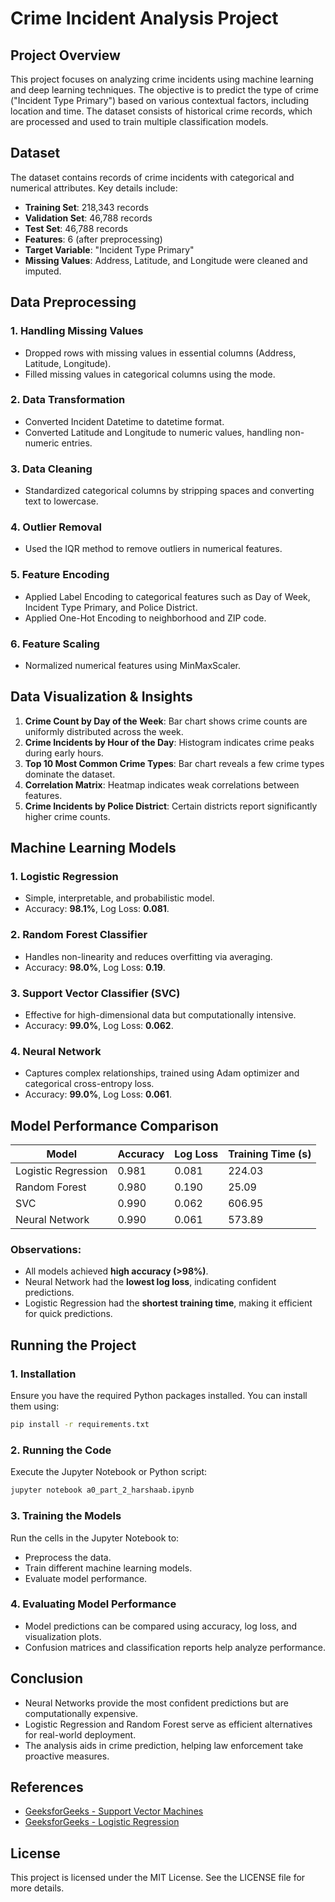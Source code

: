 # Crime Incident Analysis Project

## Project Overview
This project focuses on analyzing crime incidents using machine learning and deep learning techniques. The objective is to predict the type of crime ("Incident Type Primary") based on various contextual factors, including location and time. The dataset consists of historical crime records, which are processed and used to train multiple classification models.

## Dataset
The dataset contains records of crime incidents with categorical and numerical attributes. Key details include:
- **Training Set**: 218,343 records
- **Validation Set**: 46,788 records
- **Test Set**: 46,788 records
- **Features**: 6 (after preprocessing)
- **Target Variable**: "Incident Type Primary"
- **Missing Values**: Address, Latitude, and Longitude were cleaned and imputed.

## Data Preprocessing
### 1. Handling Missing Values
- Dropped rows with missing values in essential columns (Address, Latitude, Longitude).
- Filled missing values in categorical columns using the mode.

### 2. Data Transformation
- Converted Incident Datetime to datetime format.
- Converted Latitude and Longitude to numeric values, handling non-numeric entries.

### 3. Data Cleaning
- Standardized categorical columns by stripping spaces and converting text to lowercase.

### 4. Outlier Removal
- Used the IQR method to remove outliers in numerical features.

### 5. Feature Encoding
- Applied Label Encoding to categorical features such as Day of Week, Incident Type Primary, and Police District.
- Applied One-Hot Encoding to neighborhood and ZIP code.

### 6. Feature Scaling
- Normalized numerical features using MinMaxScaler.

## Data Visualization & Insights
1. **Crime Count by Day of the Week**: Bar chart shows crime counts are uniformly distributed across the week.
2. **Crime Incidents by Hour of the Day**: Histogram indicates crime peaks during early hours.
3. **Top 10 Most Common Crime Types**: Bar chart reveals a few crime types dominate the dataset.
4. **Correlation Matrix**: Heatmap indicates weak correlations between features.
5. **Crime Incidents by Police District**: Certain districts report significantly higher crime counts.

## Machine Learning Models
### 1. Logistic Regression
- Simple, interpretable, and probabilistic model.
- Accuracy: **98.1%**, Log Loss: **0.081**.

### 2. Random Forest Classifier
- Handles non-linearity and reduces overfitting via averaging.
- Accuracy: **98.0%**, Log Loss: **0.19**.

### 3. Support Vector Classifier (SVC)
- Effective for high-dimensional data but computationally intensive.
- Accuracy: **99.0%**, Log Loss: **0.062**.

### 4. Neural Network
- Captures complex relationships, trained using Adam optimizer and categorical cross-entropy loss.
- Accuracy: **99.0%**, Log Loss: **0.061**.

## Model Performance Comparison
| Model                 | Accuracy | Log Loss | Training Time (s) |
|-----------------------|----------|----------|-------------------|
| Logistic Regression  | 0.981    | 0.081    | 224.03            |
| Random Forest       | 0.980    | 0.190    | 25.09             |
| SVC                 | 0.990    | 0.062    | 606.95            |
| Neural Network      | 0.990    | 0.061    | 573.89            |

### Observations:
- All models achieved **high accuracy (>98%)**.
- Neural Network had the **lowest log loss**, indicating confident predictions.
- Logistic Regression had the **shortest training time**, making it efficient for quick predictions.

## Running the Project
### 1. Installation
Ensure you have the required Python packages installed. You can install them using:
```sh
pip install -r requirements.txt
```

### 2. Running the Code
Execute the Jupyter Notebook or Python script:
```sh
jupyter notebook a0_part_2_harshaab.ipynb
```

### 3. Training the Models
Run the cells in the Jupyter Notebook to:
- Preprocess the data.
- Train different machine learning models.
- Evaluate model performance.

### 4. Evaluating Model Performance
- Model predictions can be compared using accuracy, log loss, and visualization plots.
- Confusion matrices and classification reports help analyze performance.

## Conclusion
- Neural Networks provide the most confident predictions but are computationally expensive.
- Logistic Regression and Random Forest serve as efficient alternatives for real-world deployment.
- The analysis aids in crime prediction, helping law enforcement take proactive measures.

## References
- [GeeksforGeeks - Support Vector Machines](https://www.geeksforgeeks.org/support-vector-machine-algorithm/)
- [GeeksforGeeks - Logistic Regression](https://www.geeksforgeeks.org/understanding-logistic-regression/)

## License
This project is licensed under the MIT License. See the LICENSE file for more details.

